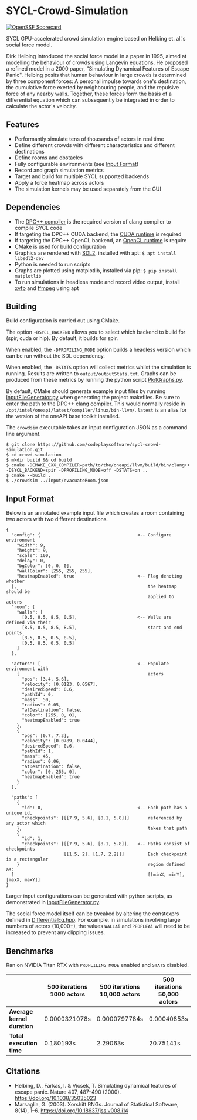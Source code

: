 # SYCL-Crowd-Simulation

[![OpenSSF Scorecard](https://api.scorecard.dev/projects/github.com/codeplaysoftware/sycl-crowd-simulation/badge)](https://scorecard.dev/viewer/?uri=github.com/codeplaysoftware/sycl-crowd-simulation)

SYCL GPU-accelerated crowd simulation engine based on Helbing et. al.'s social force model.

Dirk Helbing introduced the social force model in a paper in 1995, aimed at modelling the behaviour of crowds using Langevin equations. He proposed a refined model in a 2000 paper, "Simulating Dynamical Features of Escape Panic". Helbing posits that human behaviour in large crowds is determined by three component forces: A personal impulse towards one's destination, the cumulative force exerted by neighbouring people, and the repulsive force of any nearby walls. Together, these forces form the basis of a differential equation which can subsequently be integrated in order to calculate the actor's velocity.

## Features

- Performantly simulate tens of thousands of actors in real time
- Define different crowds with different characteristics and different destinations 
- Define rooms and obstacles
- Fully configurable environments (see [Input Format](#input-format))
- Record and graph simulation metrics
- Target and build for multiple SYCL supported backends
- Apply a force heatmap across actors
- The simulation kernels may be used separately from the GUI

## Dependencies

- The [DPC++ compiler](https://intel.github.io/llvm-docs/GetStartedGuide.html) is the required version of clang compiler to compile SYCL code
- If targeting the DPC++ CUDA backend, the [CUDA runtime](https://intel.github.io/llvm-docs/GetStartedGuide.html#build-dpc-toolchain-with-support-for-nvidia-cuda) is required
- If targeting the DPC++ OpenCL backend, an [OpenCL runtime](https://intel.github.io/llvm-docs/GetStartedGuide.html#install-low-level-runtime) is require
- [CMake](https://cmake.org/install/) is used for build configuration
- Graphics are rendered with [SDL2](https://lazyfoo.net/tutorials/SDL/01_hello_SDL/linux/index.php), installed with apt: `$ apt install libsdl2-dev`
- Python is needed to run scripts
- Graphs are plotted using matplotlib, installed via pip: `$ pip install matplotlib`
- To run simulations in headless mode and record video output, install [xvfb](https://www.x.org/releases/X11R7.6/doc/man/man1/Xvfb.1.xhtml) and [ffmpeg](https://ffmpeg.org/download.html) using apt

## Building

Build configuration is carried out using CMake.

The option `-DSYCL_BACKEND` allows you to select which backend to build for (spir, cuda or hip). By default, it builds for spir.

When enabled, the `-DPROFILING_MODE` option builds a headless version which can be run without the SDL dependency.

When enabled, the `-DSTATS` option will collect metrics whilst the simulation is running. Results are written to `output/outputStats.txt`. Graphs can be produced from these metrics by running the python script [PlotGraphs.py](scripts/PlotGraphs.py).

By default, CMake should generate example input files by running [InputFileGenerator.py](scripts/InputFileGenerator.py) when generating the project makefiles. Be sure to enter the path to the DPC++ clang compiler. This would normally reside in `/opt/intel/oneapi/latest/compiler/linux/bin-llvm/`. `latest` is an alias for the version of the oneAPI base toolkit installed.

The `crowdsim` executable takes an input configuration JSON as a command line argument.

```
$ git clone https://github.com/codeplaysoftware/sycl-crowd-simulation.git
$ cd crowd-simulation
$ mkdir build && cd build
$ cmake -DCMAKE_CXX_COMPILER=path/to/the/oneapi/llvm/build/bin/clang++ -DSYCL_BACKEND=spir -DPROFILING_MODE=off -DSTATS=on ..
$ cmake --build .
$ ./crowdsim ../input/evacuateRoom.json
```

## Input Format

Below is an annotated example input file which creates a room containing two actors with two different destinations.

```
{
  "config": {                                     <-- Configure environment
    "width": 9,
    "height": 9,
    "scale": 100,                                 
    "delay": 0,
    "bgColor": [0, 0, 0],                         
    "wallColor": [255, 255, 255],
    "heatmapEnabled": true                        <-- Flag denoting whether 
  },                                                  the heatmap should be 
                                                      applied to actors
  "room": {                                       
    "walls": [
      [0.5, 0.5, 8.5, 0.5],                       <-- Walls are defined via their
      [8.5, 0.5, 8.5, 8.5],                           start and end points
      [8.5, 8.5, 0.5, 8.5],
      [0.5, 8.5, 0.5, 0.5]
    ]                                             
  },
                                                  
  "actors": [                                     <-- Populate environment with
    {                                                 actors
      "pos": [3.4, 5.6],
      "velocity": [0.0123, 0.0567],               
      "desiredSpeed": 0.6,
      "pathId": 0,                                
      "mass": 50,
      "radius": 0.05,                             
      "atDestination": false,
      "color": [255, 0, 0],                       
      "heatmapEnabled": true 
    },
    {
      "pos": [0.7, 7.3],                          
      "velocity": [0.0789, 0.0444],
      "desiredSpeed": 0.6,                        
      "pathId": 1,
      "mass": 45,                                 
      "radius": 0.06,
      "atDestination": false,                     
      "color": [0, 255, 0],
      "heatmapEnabled": true                      
    }
  ],                                              

  "paths": [                                      
    {                                             
      "id": 0,                                    <-- Each path has a unique id, 
      "checkpoints": [[[7.9, 5.6], [8.1, 5.8]]]       referenced by any actor which
    },                                                takes that path
    {
      "id": 1,
      "checkpoints": [[[7.9, 5.6], [8.1, 5.8]],   <-- Paths consist of checkpoints
                      [[1.5, 2], [1.7, 2.2]]]         Each checkpoint is a rectangular
    }                                                 region defined as:
  ]                                                   [[minX, minY], [maxX, maxY]]
}
```

Larger input configurations can be generated with python scripts, as demonstrated in [InputFileGenerator.py](scripts/InputFileGenerator.py).

The social force model itself can be tweaked by altering the constexprs defined in [DifferentialEq.hpp](external/DifferentialEq.hpp). For example, in simulations involving large numbers of actors (10,000+), the values `WALLAi` and `PEOPLEAi` will need to be increased to prevent any clipping issues.

## Benchmarks

Ran on NVIDIA Titan RTX with `PROFLILING_MODE` enabled and `STATS` disabled.

|  | **500 iterations<br>1000 actors** | **500 iterations<br>10,000 actors** | **500 iterations<br>50,000 actors** |
|---|---|---|---|
| **Average kernel duration** | 0.0000321078s | 0.0000797784s | 0.00040853s |
| **Total execution time** | 0.180193s | 2.29063s | 20.75141s |

## Citations

- Helbing, D., Farkas, I. & Vicsek, T. Simulating dynamical features of escape panic. Nature 407, 487–490 (2000). https://doi.org/10.1038/35035023
- Marsaglia, G. (2003). Xorshift RNGs. Journal of Statistical Software, 8(14), 1–6. https://doi.org/10.18637/jss.v008.i14
